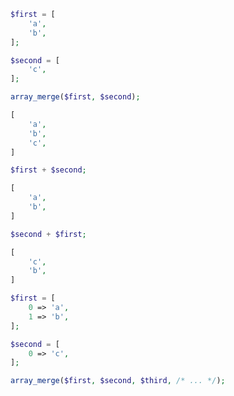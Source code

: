 ```php
$first = [
    'a',
    'b',
];

$second = [
    'c',
];
```

```php
array_merge($first, $second);

[
    'a',
    'b',
    'c',
]
```

```php
$first + $second;

[
    'a',
    'b',
]
```

```php
$second + $first;

[
    'c',
    'b',
]
```

```php
$first = [
    0 => 'a',
    1 => 'b',
];

$second = [
    0 => 'c',
];
```

```php
array_merge($first, $second, $third, /* ... */);
```

